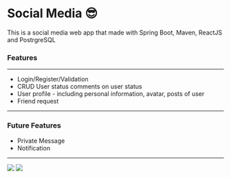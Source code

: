 # Social Media :sunglasses:
This is a social media web app that made with Spring Boot, Maven, ReactJS and PostrgreSQL 

<h3>Features</h3>
<hr/>

<ul>
<li>
Login/Register/Validation
</li>
<li>
CRUD User status comments on user status
</li>
<li>
User profile - including personal information, avatar, posts of user
</li>
<li>
Friend request
</li>
</ul>
<hr/>
<h3>Future Features</h3>
<ul>
<li>Private Message</li>
<li>Notification</li>
</ul>
<hr/>
<img src="https://i.imgyukle.com/2020/04/26/rohKAH.gif"/>
<img src="https://i.imgyukle.com/2020/04/26/roiPVY.png"/>
